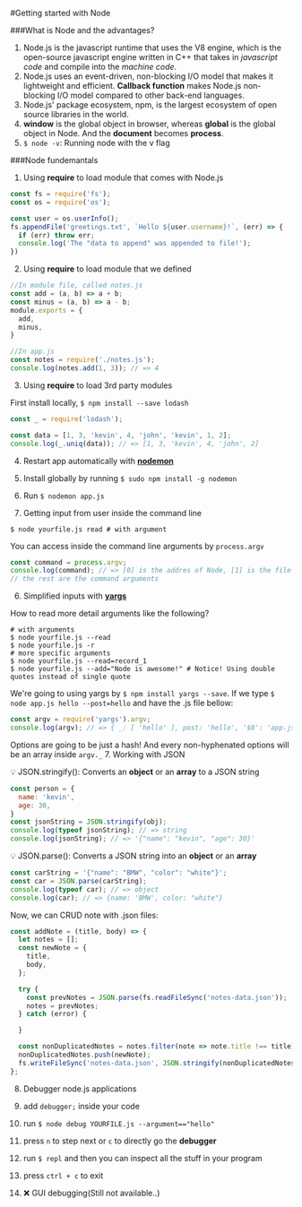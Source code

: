 #Getting started with Node

###What is Node and the advantages?
1. Node.js is the javascript runtime that uses the V8 engine, which is the open-source javascript engine written in C++ that takes in *javascript code* and compile into the *machine code*.
2. Node.js uses an event-driven, non-blocking I/O model that makes it lightweight and efficient. **Callback function** makes Node.js non-blocking I/O model compared to other back-end languages.
3. Node.js' package ecosystem, npm, is the largest ecosystem of open source libraries in the world.
4. **window** is the global object in browser, whereas **global** is the global object in Node. And the **document** becomes **process**.
5. `$ node -v`: Running node with the v flag

###Node fundemantals

1. Using **require** to load module that comes with Node.js

  ```javascript
  const fs = require('fs');
  const os = require('os');

  const user = os.userInfo();
  fs.appendFile('greetings.txt', `Hello ${user.username}!`, (err) => {
    if (err) throw err;
    console.log('The "data to append" was appended to file!');
  })
  ```
2. Using **require** to load module that we defined

  ```javascript
  //In module file, called notes.js
  const add = (a, b) => a + b;
  const minus = (a, b) => a - b;
  module.exports = {
    add,
    minus,
  }

  //In app.js
  const notes = require('./notes.js');
  console.log(notes.add(1, 3)); // => 4
  ```
3. Using **require** to load 3rd party modules

  First install locally, `$ npm install --save lodash`

  ```javascript
  const _ = require('lodash');
  
  const data = [1, 3, 'kevin', 4, 'john', 'kevin', 1, 2];
  console.log(_.uniq(data)); // => [1, 3, 'kevin', 4, 'john', 2]
  ```

4. Restart app automatically with [**nodemon**](https://github.com/remy/nodemon)

  1. Install globally by running `$ sudo npm install -g nodemon`
  2. Run `$ nodemon app.js`
5. Getting input from user inside the command line

  ```shell
  $ node yourfile.js read # with argument
  ```
  You can access inside the command line arguments by `process.argv`

  ```javascript
  const command = process.argv;
  console.log(command); // => [0] is the addres of Node, [1] is the file you're running on
  // the rest are the command arguments
  ```
6. Simplified inputs with [**yargs**](https://github.com/yargs/yargs)

  How to read more detail arguments like the following?

  ```shell
  # with arguments
  $ node yourfile.js --read
  $ node yourfile.js -r
  # more specific arguments
  $ node yourfile.js --read=record_1
  $ node yourfile.js --add="Node is awesome!" # Notice! Using double quotes instead of single quote
  ```
  We're going to using yargs by `$ npm install yargs --save`. If we type `$ node app.js hello --post=hello` and have the .js file bellow:

  ```javascript
  const argv = require('yargs').argv;
  console.log(argv); // => { _: [ 'hello' ], post: 'hello', '$0': 'app.js' }
  ```
  Options are going to be just a hash! And every non-hyphenated options will be an array inside `argv._`
7. Working with JSON
  
  :bulb: JSON.stringify(): Converts an **object** or an **array** to a JSON string

  ```javascript
  const person = {
    name: 'kevin',
    age: 30,
  }
  const jsonString = JSON.stringify(obj);
  console.log(typeof jsonString); // => string
  console.log(jsonString); // => '{"name": "kevin", "age": 30}'
  ```

  :bulb: JSON.parse(): Converts a JSON string into an **object** or an **array**
  ```javascript
  const carString = '{"name": "BMW", "color": "white"}';
  const car = JSON.parse(carString);
  console.log(typeof car); // => object
  console.log(car); // => {name: 'BMW', color: "white"}
  ```

  Now, we can CRUD note with .json files:

  ```javascript
  const addNote = (title, body) => {
    let notes = [];
    const newNote = {
      title,
      body,
    };

    try {
      const prevNotes = JSON.parse(fs.readFileSync('notes-data.json'));
      notes = prevNotes;
    } catch (error) {

    }

    const nonDuplicatedNotes = notes.filter(note => note.title !== title);
    nonDuplicatedNotes.push(newNote);
    fs.writeFileSync('notes-data.json', JSON.stringify(nonDuplicatedNotes));
  };
  ```
8. Debugger node.js applications

  1. add `debugger;` inside your code
  2. run `$ node debug YOURFILE.js --argument=="hello"`
  3. press `n` to step next or `c` to directly go the **debugger**
  4. run `$ repl` and then you can inspect all the stuff in your program
  5. press `ctrl + c` to exit

9. :x: GUI debugging(Still not available..)